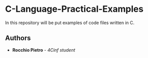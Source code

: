 # C-Language-Practical-Examples
In this repository will be put examples of code files written in C.

## Authors

* **Rocchio Pietro** - *4Cinf student*
